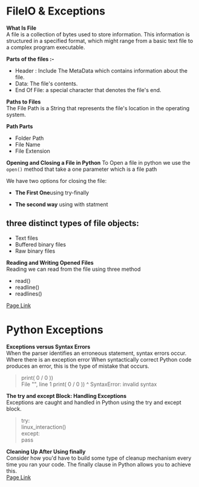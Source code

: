 # FileIO & Exceptions
**What Is File**<br>
A file is a collection of bytes used to store information. This information is structured in a specified format, which might range from a basic text file to a complex program executable.<br>

**Parts of the files :-**
- Header : Include The MetaData  which contains information about the file. 
- Data: The file's contents.
- End Of File: a special character that denotes the file's end.

**Paths to Files**<br>
The File Path is a String that represents the file's location in the operating system.

**Path Parts**
- Folder Path 
- File Name
- File Extension

**Opening and Closing a File in Python**
To Open a file in python we use the `open()` method that take a one parameter which is a file path

We have two options for closing the file:<br>
- **The First One**using try-finally

- **The second way** using with statment


## three distinct types of file objects:
- Text files
- Buffered binary files
- Raw binary files

**Reading and Writing Opened Files**<br>
 Reading we can read from the file using three method 
  - read()
  - readline()
  - readlines()
  

   
[Page Link](https://realpython.com/read-write-files-python/)

# Python Exceptions

**Exceptions versus Syntax Errors**<br>
When the parser identifies an erroneous statement, syntax errors occur. Where there is an exception error When syntactically correct Python code produces an error, this is the type of mistake that occurs.

> print( 0 / 0 ))<br>
  File "<stdin>", line 1
    print( 0 / 0 ))
                  ^
SyntaxError: invalid syntax


**The try and except Block: Handling Exceptions**<br>
Exceptions are caught and handled in Python using the try and except block.


>try:<br>
    linux_interaction()<br>
except:<br>
    pass
    
**Cleaning Up After Using finally**<br>
Consider how you'd have to build some type of cleanup mechanism every time you ran your code. The finally clause in Python allows you to achieve this.<br>
[Page Link](https://realpython.com/python-exceptions/)
